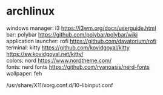 # archlinux  
windows manager: i3 https://i3wm.org/docs/userguide.html  
bar: polybar https://github.com/polybar/polybar/wiki  
application launcher: rofi https://github.com/davatorium/rofi  
terminal: kitty https://github.com/kovidgoyal/kitty https://sw.kovidgoyal.net/kitty/  
colors: nord https://www.nordtheme.com/  
fonts: nerd fonts https://github.com/ryanoasis/nerd-fonts  
wallpaper: feh  
  
/usr/share/X11/xorg.conf.d/10-libinput.conf
